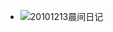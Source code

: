 - ![20101213晨间日记](https://jsd.cdn.zzko.cn/gh/wanghusw/Pic/Diary/九宫格_20101213.jpg "file://D:\Wanghu\Attachment\九宫格_20101213.jpg")
